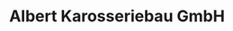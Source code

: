 ---
title: "Albert Karosseriebau GmbH"
url: /nuernberg/albert-karosseriebau-gmbh/
shop: Autowerkstatt
---